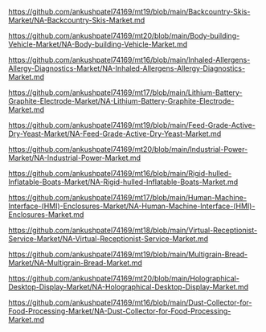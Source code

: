 <p><a href="https://github.com/ankushpatel74169/mt19/blob/main/Backcountry-Skis-Market/NA-Backcountry-Skis-Market.md">https://github.com/ankushpatel74169/mt19/blob/main/Backcountry-Skis-Market/NA-Backcountry-Skis-Market.md</a></p><p><a href="https://github.com/ankushpatel74169/mt20/blob/main/Body-building-Vehicle-Market/NA-Body-building-Vehicle-Market.md">https://github.com/ankushpatel74169/mt20/blob/main/Body-building-Vehicle-Market/NA-Body-building-Vehicle-Market.md</a></p><p><a href="https://github.com/ankushpatel74169/mt16/blob/main/Inhaled-Allergens-Allergy-Diagnostics-Market/NA-Inhaled-Allergens-Allergy-Diagnostics-Market.md">https://github.com/ankushpatel74169/mt16/blob/main/Inhaled-Allergens-Allergy-Diagnostics-Market/NA-Inhaled-Allergens-Allergy-Diagnostics-Market.md</a></p><p><a href="https://github.com/ankushpatel74169/mt17/blob/main/Lithium-Battery-Graphite-Electrode-Market/NA-Lithium-Battery-Graphite-Electrode-Market.md">https://github.com/ankushpatel74169/mt17/blob/main/Lithium-Battery-Graphite-Electrode-Market/NA-Lithium-Battery-Graphite-Electrode-Market.md</a></p><p><a href="https://github.com/ankushpatel74169/mt19/blob/main/Feed-Grade-Active-Dry-Yeast-Market/NA-Feed-Grade-Active-Dry-Yeast-Market.md">https://github.com/ankushpatel74169/mt19/blob/main/Feed-Grade-Active-Dry-Yeast-Market/NA-Feed-Grade-Active-Dry-Yeast-Market.md</a></p><p><a href="https://github.com/ankushpatel74169/mt20/blob/main/Industrial-Power-Market/NA-Industrial-Power-Market.md">https://github.com/ankushpatel74169/mt20/blob/main/Industrial-Power-Market/NA-Industrial-Power-Market.md</a></p><p><a href="https://github.com/ankushpatel74169/mt16/blob/main/Rigid-hulled-Inflatable-Boats-Market/NA-Rigid-hulled-Inflatable-Boats-Market.md">https://github.com/ankushpatel74169/mt16/blob/main/Rigid-hulled-Inflatable-Boats-Market/NA-Rigid-hulled-Inflatable-Boats-Market.md</a></p><p><a href="https://github.com/ankushpatel74169/mt17/blob/main/Human-Machine-Interface-(HMI)-Enclosures-Market/NA-Human-Machine-Interface-(HMI)-Enclosures-Market.md">https://github.com/ankushpatel74169/mt17/blob/main/Human-Machine-Interface-(HMI)-Enclosures-Market/NA-Human-Machine-Interface-(HMI)-Enclosures-Market.md</a></p><p><a href="https://github.com/ankushpatel74169/mt18/blob/main/Virtual-Receptionist-Service-Market/NA-Virtual-Receptionist-Service-Market.md">https://github.com/ankushpatel74169/mt18/blob/main/Virtual-Receptionist-Service-Market/NA-Virtual-Receptionist-Service-Market.md</a></p><p><a href="https://github.com/ankushpatel74169/mt19/blob/main/Multigrain-Bread-Market/NA-Multigrain-Bread-Market.md">https://github.com/ankushpatel74169/mt19/blob/main/Multigrain-Bread-Market/NA-Multigrain-Bread-Market.md</a></p><p><a href="https://github.com/ankushpatel74169/mt20/blob/main/Holographical-Desktop-Display-Market/NA-Holographical-Desktop-Display-Market.md">https://github.com/ankushpatel74169/mt20/blob/main/Holographical-Desktop-Display-Market/NA-Holographical-Desktop-Display-Market.md</a></p><p><a href="https://github.com/ankushpatel74169/mt16/blob/main/Dust-Collector-for-Food-Processing-Market/NA-Dust-Collector-for-Food-Processing-Market.md">https://github.com/ankushpatel74169/mt16/blob/main/Dust-Collector-for-Food-Processing-Market/NA-Dust-Collector-for-Food-Processing-Market.md</a></p>
